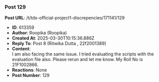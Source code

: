 ### Post 129
**Post URL**: /t/tds-official-project1-discrepencies/171141/129
- **ID**: 613359
- **Author**: Roopika (Roopika)
- **Created At**: 2025-03-30T10:15:36.886Z
- **Reply To**: Post 8 (Ritwika Dutta , 22f2001389)
- **Content**:  
  I am also facing the same issue. I tried evaluating the scripts with the evaluation file also. Please rerun and let me know. My Roll No is 21F1002866.
- **Reactions**: None
- **Post Number**: 129

